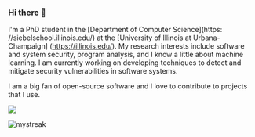 ### Hi there 👋

I'm a PhD student in the [Department of Computer Science](https:
//siebelschool.illinois.edu/) at the [University of Illinois at Urbana-Champaign]
(https://illinois.edu/). My research interests include software and system security, program analysis, and I know a little about machine learning.
I am currently working on developing techniques to detect and mitigate security vulnerabilities in software systems.

I am a big fan of open-source software and I love to contribute to projects that I use.

<p align="left">
  <a href="https://skillicons.dev">
    <img src="https://skillicons.dev/icons?i=c,py,rust,cpp,neovim,nix" />
  </a>
</p>

<p align="left">
<img src="https://github-readme-streak-stats.herokuapp.com/?user=qsdrqs&theme=tokyonight" alt="mystreak"/>
</p>

<!--
**qsdrqs/qsdrqs** is a ✨ _special_ ✨ repository because its `README.md` (this file) appears on your GitHub profile.

Here are some ideas to get you started:

- 🔭 I’m currently working on ...
- 🌱 I’m currently learning ...
- 👯 I’m looking to collaborate on ...
- 🤔 I’m looking for help with ...
- 💬 Ask me about ...
- 📫 How to reach me: ...
- 😄 Pronouns: ...
- ⚡ Fun fact: ...
-->

